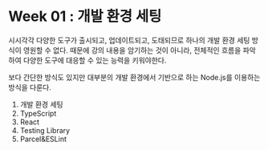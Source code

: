 # Week 01 : 개발 환경 세팅

시시각각 다양한 도구가 출시되고, 업데이트되고, 도태되므로 하나의 개발 환경 세팅 방식이 영원할 수 없다.
때문에 강의 내용을 암기하는 것이 아니라, 전체적인 흐름을 파악하여 다양한 도구에 대응할 수 있는 능력을 키워야한다.

보다 간단한 방식도 있지만 대부분의 개발 환경에서 기반으로 하는 Node.js를 이용하는 방식을 다룬다.

1. 개발 환경 세팅
2. TypeScript
3. React
4. Testing Library
5. Parcel&ESLint
